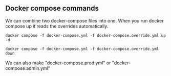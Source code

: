 ## Docker compose commands

We can combine two docker-compose files into one.
When you run docker compose up it reads the overrides automatically.

```
docker compose -f docker-compose.yml -f docker-compose.override.yml up -d
```

```
docker compose -f docker-compose.yml -f docker-compose.override.yml down
```

We can also make "docker-compose.prod.yml" or "docker-compose.admin.yml"